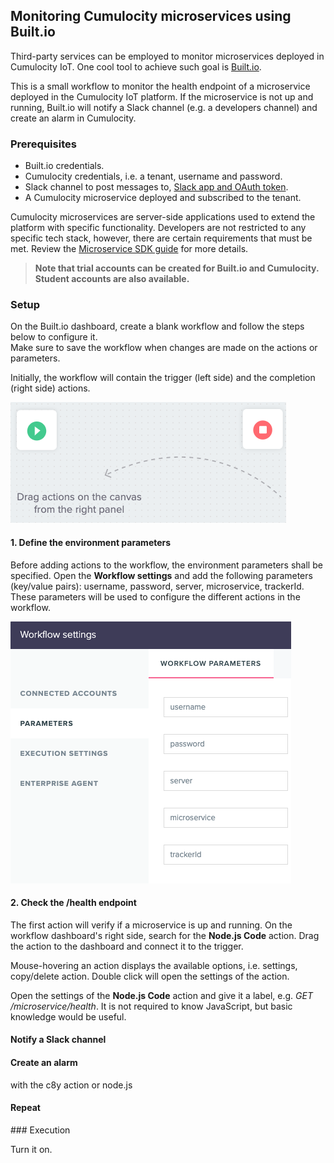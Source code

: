 ## Monitoring Cumulocity microservices using Built.io

Third-party services can be employed to monitor microservices deployed in Cumulocity IoT. One cool tool to achieve such goal is [Built.io](https://www.built.io/).

This is a small workflow to monitor the health endpoint of a microservice deployed in the Cumulocity IoT platform. If the microservice is not up and running, Built.io will notify a Slack channel (e.g. a developers channel) and create an alarm in Cumulocity.

### Prerequisites

- Built.io credentials.
- Cumulocity credentials, i.e. a tenant, username and password.
- Slack channel to post messages to, [Slack app and OAuth token](https://slack.dev/node-slack-sdk/getting-started).
- A Cumulocity microservice deployed and subscribed to the tenant.

Cumulocity microservices are server-side applications used to extend the platform with specific functionality. Developers are not restricted to any specific tech stack, however, there are certain requirements that must be met. Review the [Microservice SDK guide](https://cumulocity.com/guides/microservice-sdk/introduction/) for more details.

> **Note that trial accounts can be created for Built.io and Cumulocity.<br>Student accounts are also available.**

### Setup

On the Built.io dashboard, create a blank workflow and follow the steps below to configure it.<br>
Make sure to save the workflow when changes are made on the actions or parameters.

Initially, the workflow will contain the trigger (left side) and the completion (right side) actions.

![blank-workflow](/img/blank-workflow.png)

#### 1. Define the environment parameters

Before adding actions to the workflow, the environment parameters shall be specified. Open the **Workflow settings** and add the following parameters (key/value pairs): username, password, server, microservice, trackerId. These parameters will be used to configure the different actions in the workflow.

![workflow-parameters](/img/workflow-parameters.png)

#### 2. Check the /health endpoint

The first action will verify if a microservice is up and running. On the workflow dashboard's right side, search for the  **Node.js Code** action. Drag the action to the dashboard and connect it to the trigger.

Mouse-hovering an action displays the available options, i.e. settings, copy/delete action. Double click will open the settings of the action.

Open the settings of the **Node.js Code** action and give it a label, e.g. *GET /microservice/health*.
It is not required to know JavaScript, but basic knowledge would be useful.

#### Notify a Slack channel

#### Create an alarm

with the c8y action or node.js

#### Repeat

### Execution

Turn it on.
